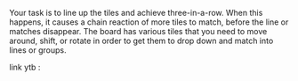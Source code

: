 Your task is to line up the tiles and achieve three-in-a-row.
When this happens, it causes a chain reaction of more tiles to match, before the line or matches disappear. 
The board has various tiles that you need to move around, shift, or rotate in order to get them to drop down and match into lines or groups.

link ytb : 
